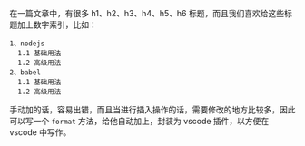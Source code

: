 在一篇文章中，有很多 h1、h2、h3、h4、h5、h6 标题，而且我们喜欢给这些标题加上数字索引，比如：

```text
1、nodejs
  1.1 基础用法
  1.2 高级用法
2、babel
  1.1 基础用法
  1.2 高级用法
```

手动加的话，容易出错，而且当进行插入操作的话，需要修改的地方比较多，因此可以写一个 `format` 方法，给他自动加上，封装为 vscode 插件，以方便在 vscode 中写作。